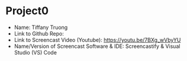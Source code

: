 # Project0
- Name: Tiffany Truong
- Link to Github Repo: 
- Link to Screencast Video (Youtube): https://youtu.be/7BXg_wVbyYU
- Name/Version of Screencast Software & IDE: Screencastify & Visual Studio (VS) Code 
